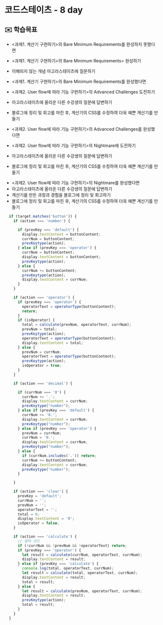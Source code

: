 # 코드스테이츠 - 8 day

## ✉️ 학습목표

- <과제1. 계산기 구현하기>의 Bare Minimum Requirements를 완성하지 못했다면

- <과제1. 계산기 구현하기>의 Bare Minimum Requirements> 완성하기

- 이해되지 않는 개념 아고라스테이츠에 질문하기

- <과제1. 계산기 구현하기>의 Bare Minimum Requirements를 완성했다면

- <과제2. User flow에 따라 기능 구현하기>의 Advanced Challenges 도전하기
- 아고라스테이츠에 올라온 다른 수강생의 질문에 답변하기
- 블로그에 정리 및 회고를 마친 후, 계산기의 CSS를 수정하여 더욱 예쁜 계산기를 만들기

- <과제2. User flow에 따라 기능 구현하기>의 Advanced Challenges를 완성했다면

- <과제2. User flow에 따라 기능 구현하기>의 Nightmare에 도전하기
- 아고라스테이츠에 올라온 다른 수강생의 질문에 답변하기
- 블로그에 정리 및 회고를 마친 후, 계산기의 CSS를 수정하여 더욱 예쁜 계산기를 만들기

<!--진행 중-->
- <과제2. User flow에 따라 기능 구현하기>의 Nightmare를 완성했다면
- 아고라스테이츠에 올라온 다른 수강생의 질문에 답변하기
- 계산기를 만든 과정과 경험을 블로그에 정리 및 회고하기
- 블로그에 정리 및 회고를 마친 후, 계산기의 CSS를 수정하여 더욱 예쁜 계산기를 만들기

<!--리펙토링해서 주석 필요-->
```javascript
  if (target.matches('button')) {
    if (action === 'number') {

      if (prevKey === 'default') {
        display.textContent = buttonContent;
        currNum = buttonContent;
        prevKeytype(action);
      } else if (prevKey === 'operator') {
        currNum = buttonContent;
        display.textContent = buttonContent;
        prevKeytype(action);
      } else {
        currNum += buttonContent;
        prevKeytype(action);
        display.textContent = currNum;
      }
    }

    if (action === 'operator') {
      if (prevKey === 'operator') {
        operatorText = operatorType(buttonContent);
        return;
      }
      if (isOperator) {
        total = calculate(prevNum, operatorText, currNum);
        prevNum = total;
        prevKeytype(action);
        operatorText = operatorType(buttonContent);
        display.textContent = total;
      } else {
        prevNum = currNum;
        operatorText = operatorType(buttonContent);
        prevKeytype(action);
        isOperator = true;
      }
    }

    if (action === 'decimal') {

      if (currNum === '0') {
        currNum += '.';
        display.textContent = currNum;
        prevKeytype("number");
      } else if (prevKey === 'default') {
        currNum += '0.';
        display.textContent = currNum;
        prevKeytype("number");
      } else if (prevKey === 'operator') {
        prevNum = currNum;
        currNum = '0.';
        display.textContent = currNum;
        prevKeytype("number");
      } else {
        if (currNum.includes('.')) return;
        currNum += buttonContent;
        display.textContent = currNum;
        prevKeytype("number");
      }

    }

    if (action === 'clear') {
      prevKey = 'default';
      currNum = '';
      prevNum = '';
      operatorText = '';
      total = 0;
      display.textContent = '0';
      isOperator = false;
    }

    if (action === 'calculate') {
      // 방어 코드
      if (!currNum && !prevNum && !operatorText) return;
      if (prevKey === 'operator') {
        let result = calculate(currNum, operatorText, currNum);
        display.textContent = result;
      } else if (prevKey === 'calculate') {
        console.log(total, operatorText, currNum);
        let result = calculate(total, operatorText, currNum);
        display.textContent = result;
        total = result;
      } else {
        let result = calculate(prevNum, operatorText, currNum);
        display.textContent = result;
        prevKeytype(action);
        total = result;
      }
    }
  }
```